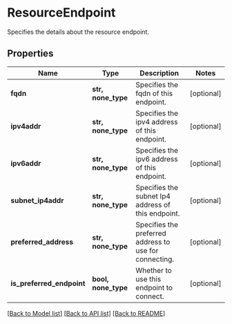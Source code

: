 # ResourceEndpoint

Specifies the details about the resource endpoint.

## Properties
Name | Type | Description | Notes
------------ | ------------- | ------------- | -------------
**fqdn** | **str, none_type** | Specifies the fqdn of this endpoint. | [optional] 
**ipv4addr** | **str, none_type** | Specifies the ipv4 address of this endpoint. | [optional] 
**ipv6addr** | **str, none_type** | Specifies the ipv6 address of this endpoint. | [optional] 
**subnet_ip4addr** | **str, none_type** | Specifies the subnet Ip4 address of this endpoint. | [optional] 
**preferred_address** | **str, none_type** | Specifies the preferred address to use for connecting. | [optional] 
**is_preferred_endpoint** | **bool, none_type** | Whether to use this endpoint to connect. | [optional] 

[[Back to Model list]](../README.md#documentation-for-models) [[Back to API list]](../README.md#documentation-for-api-endpoints) [[Back to README]](../README.md)


